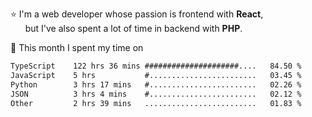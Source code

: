 ⭐ I'm a web developer whose passion is frontend with <b>React</b>,<br/>
&nbsp; &nbsp; &nbsp; but I've also spent a lot of time in backend with <b>PHP</b>.

📅 This month I spent my time on

<!--START_SECTION:waka-->

```txt
TypeScript    122 hrs 36 mins #####################....   84.50 %
JavaScript    5 hrs           #........................   03.45 %
Python        3 hrs 17 mins   #........................   02.26 %
JSON          3 hrs 4 mins    #........................   02.12 %
Other         2 hrs 39 mins   .........................   01.83 %
```

<!--END_SECTION:waka-->
